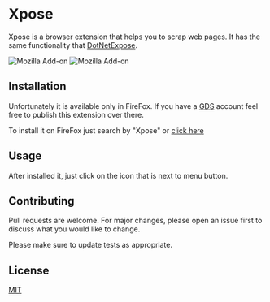 # Xpose

Xpose is a browser extension that helps you to scrap web pages. It has the same functionality that [DotNetExpose](https://github.com/joao2391/DotNetExpose).

![Mozilla Add-on](https://img.shields.io/amo/dw/xpose) ![Mozilla Add-on](https://img.shields.io/amo/users/Xpose)

## Installation

Unfortunately it is available only in FireFox. If you have a [GDS](https://developer.chrome.com/webstore/publish) account feel free to publish this extension over there.

To install it on FireFox just search by "Xpose" or [click here](https://addons.mozilla.org/pt-BR/firefox/addon/xpose/?src=search)

## Usage

After installed it, just click on the icon that is next to menu button.

## Contributing
Pull requests are welcome. For major changes, please open an issue first to discuss what you would like to change.

Please make sure to update tests as appropriate.

## License
[MIT](https://choosealicense.com/licenses/mit/)
